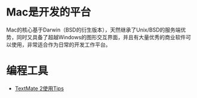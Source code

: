 # Mac是开发的平台

Mac的核心基于Darwin（BSD的衍生版本），天然继承了Unix/BSD的服务端优势，同时又具备了超越Windows的图形交互界面，并且有大量优秀的商业软件可以使用，非常适合作为日常的开发工作平台。

# 编程工具

* [TextMate 2使用Tips](textmate2_tips.md)